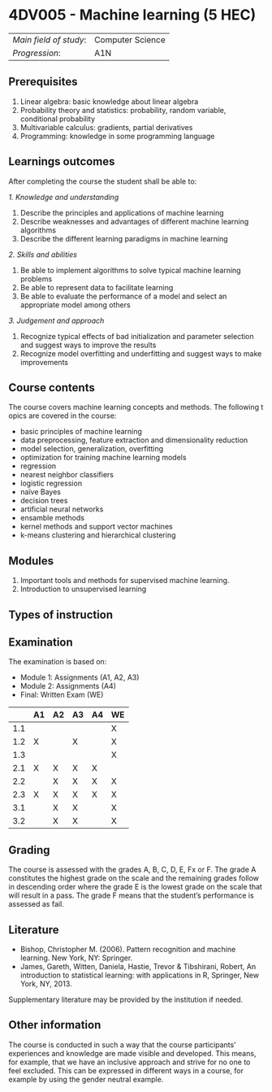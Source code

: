# 4DV005 - Machine learning (5 HEC)

|     |     |
| --- | --- | 
| *Main field of study*: | Computer Science | 
| *Progression*: | A1N | 

## Prerequisites

1. Linear algebra: basic knowledge about linear algebra
2. Probability theory and statistics: probability, random variable, conditional probability
3. Multivariable calculus: gradients, partial derivatives
4. Programming: knowledge in some programming language

## Learnings outcomes

After completing the course the student shall be able to:

*1. Knowledge and understanding*

1. Describe the principles and applications of machine learning
2. Describe weaknesses and advantages of different machine learning algorithms
3. Describe the different learning paradigms in machine learning


*2.	Skills and abilities*

1. Be able to implement algorithms to solve typical machine learning problems
2. Be able to represent data to facilitate learning
3. Be able to evaluate the performance of a model and select an appropriate model among others

*3.	Judgement and approach*

1. Recognize typical effects of bad initialization and parameter selection and suggest ways to improve the results
2. Recognize model overfitting and underfitting and suggest ways to make improvements

## Course contents

The course covers machine learning concepts and methods. The following topics are covered in the course:

- basic principles of machine learning
- data preprocessing, feature extraction and dimensionality reduction
- model selection, generalization, overfitting 
- optimization for training machine learning models
- regression
- nearest neighbor classifiers
- logistic regression
- naïve Bayes
- decision trees
- artificial neural networks
- ensamble methods
- kernel methods and support vector machines
- k-means clustering and hierarchical clustering

## Modules

1. Important tools and methods for supervised machine learning.
2. Introduction to unsupervised learning

## Types of instruction

## Examination
The examination is based on: 

- Module 1: Assignments (A1, A2, A3)
- Module 2: Assignments (A4)
- Final: Written Exam (WE)


|     | A1  | A2  | A3  | A4  | WE |
| --- | --- | --- | --- | --- |--- |
| 1.1 |     |     |     |     | X  |
| 1.2 |  X  |     |  X  |     | X  |
| 1.3 |     |     |     |     | X  |
| 2.1 |  X  |  X  |  X  |  X  |    |
| 2.2 |     |  X  |  X  |  X  | X  |
| 2.3 |  X  |  X  |  X  |  X  | X  |
| 3.1 |     |  X  |  X  |     | X  |
| 3.2 |     |  X  |  X  |     | X  |


## Grading

The course is assessed with the grades A, B, C, D, E, Fx or F.
The grade A constitutes the highest grade on the scale and the remaining grades follow in descending order where the grade E is the lowest grade on the scale that will result in a pass.
The grade F means that the student’s performance is assessed as fail.

## Literature

- Bishop, Christopher M. (2006). Pattern recognition and machine learning. New York, NY: Springer.
- James, Gareth, Witten, Daniela, Hastie, Trevor & Tibshirani, Robert, An introduction to statistical learning: with applications in R, Springer, New York, NY, 2013.

Supplementary literature may be provided by the institution if needed.


## Other information

The course is conducted in such a way that the course participants' experiences and knowledge are made visible and developed. This means, for example, that we have an inclusive approach and strive for no one to feel excluded. This can be expressed in different ways in a course, for example by using the gender neutral example.